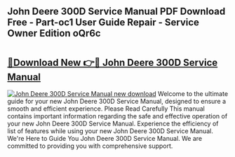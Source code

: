 ## John Deere 300D Service Manual PDF Download Free - Part-oc1 User Guide Repair - Service Owner Edition oQr6c

# <h2><a href="http://bc89590.oget.top/?id=John+Deere+300D+Service+Manual">🔗Download New 👉🔴 John Deere 300D Service Manual</a></h2>

[![John Deere 300D Service Manual new download](https://i.imgur.com/5g1atiW.png)](http://bc89590.oget.top/?id=John+Deere+300D+Service+Manual)
Welcome to the ultimate guide for your new John Deere 300D Service Manual, designed to ensure a smooth and efficient experience. Please Read Carefully This manual contains important information regarding the safe and effective operation of your new John Deere 300D Service Manual. Experience the efficiency of list of features while using your new John Deere 300D Service Manual. We're Here to Guide You John Deere 300D Service Manual. We are committed to providing you with comprehensive support.
